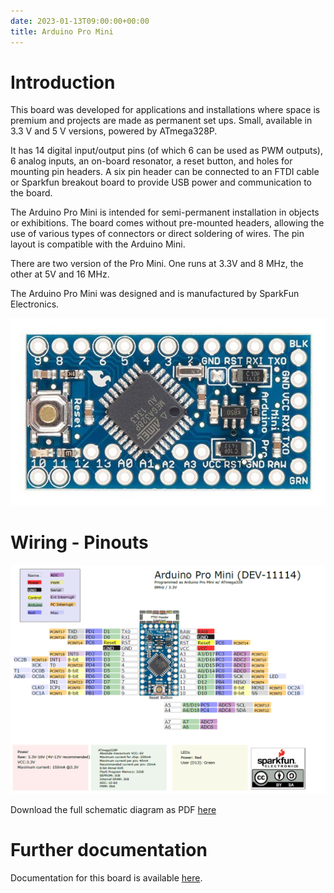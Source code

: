 ```yaml
---
date: 2023-01-13T09:00:00+00:00
title: Arduino Pro Mini
---
```


# Introduction
This board was developed for applications and installations where space is premium and projects are made as permanent set ups. Small, available in 3.3 V and 5 V versions, powered by ATmega328P.

It has 14 digital input/output pins (of which 6 can be used as PWM outputs), 6 analog inputs, an on-board resonator, a reset button, and holes for mounting pin headers. A six pin header can be connected to an FTDI cable or Sparkfun breakout board to provide USB power and communication to the board.

The Arduino Pro Mini is intended for semi-permanent installation in objects or exhibitions. The board comes without pre-mounted headers, allowing the use of various types of connectors or direct soldering of wires. The pin layout is compatible with the Arduino Mini.

There are two version of the Pro Mini. One runs at 3.3V and 8 MHz, the other at 5V and 16 MHz.

The Arduino Pro Mini was designed and is manufactured by SparkFun Electronics.

![picxxyyzz](img/pic1.jpg)

# Wiring - Pinouts

![picxxyyzz](img/pic2.png)

Download the full schematic diagram as PDF [here](https://www.arduino.cc/en/uploads/Main/Arduino-Pro-Mini-schematic.pdf)

# Further documentation
Documentation for this board is available [here](https://learn.sparkfun.com/tutorials/using-the-arduino-pro-mini-33v/all).